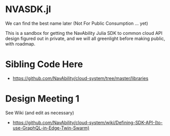 # NVASDK.jl
We can find the best name later (Not For Public Consumption ... yet)

This is a sandbox for getting the NavAbility Julia SDK to common cloud API design figured out in private, and we will all greenlight before making public, with roadmap.

# Sibling Code Here

- https://github.com/NavAbility/cloud-system/tree/master/libraries

# Design Meeting 1

See Wiki (and edit as necessary)
- https://github.com/NavAbility/cloud-system/wiki/Defining-SDK-API-(to-use-GraphQL-in-Edge-Twin-Swarm)
